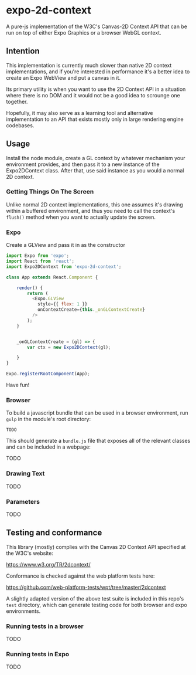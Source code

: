 # expo-2d-context
A pure-js implementation of the W3C's Canvas-2D Context API that can be run on top of either Expo Graphics or a browser WebGL context.

## Intention
This implementation is currently much slower than native 2D context implementations, and if you're interested in performance it's a better idea to create an Expo WebView and put a canvas in it.

Its primary utility is when you want to use the 2D Context API  in a situation where there is no DOM and it would not be a good idea to scrounge one together.

Hopefully, it may also serve as a learning tool and alternative implementation to an API that exists mostly only in large rendering engine codebases.


### 


## Usage

Install the node module, create a GL context by whatever mechanism your environment provides, and then pass it to a new instance of the  Expo2DContext class. After that, use said instance as you would a normal 2D context.

### Getting Things On The Screen

Unlike normal 2D context implementations, this one assumes it's drawing within a buffered environment, and thus you need to call the context's `flush()` method when you want to actually update the screen.

### Expo

Create a GLView and pass it in as the constructor

```javascript
import Expo from 'expo';
import React from 'react';
import Expo2DContext from 'expo-2d-context';

class App extends React.Component {

    render() {
        return (
          <Expo.GLView
            style={{ flex: 1 }}
            onContextCreate={this._onGLContextCreate}
          />
        );
    }


    _onGLContextCreate = (gl) => {
        var ctx = new Expo2DContext(gl);

    }
}

Expo.registerRootComponent(App);
```

Have fun!

### Browser

To build a javascript bundle that can be used in a browser environment, run `gulp` in the module's root directory:

```
TODO
```

This should generate a `bundle.js` file that exposes all of the relevant classes and can be included in a webpage: 
 
TODO

### Drawing Text

TODO

### Parameters

TODO


## Testing and conformance

This library (mostly) complies with the Canvas 2D Context API specified at the W3C's website:

<https://www.w3.org/TR/2dcontext/>

Conformance is checked against the web platform tests here:

<https://github.com/web-platform-tests/wpt/tree/master/2dcontext>

A slightly adapted version of the above test suite is included in this repo's `test` directory, which can generate testing code for both browser and expo environments.

### Running tests in a browser

TODO 

### Running tests in Expo


TODO

